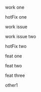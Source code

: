 work one

hotFix one

work issue

work issue two

hotFix two

feat one

feat two

feat three

other1
